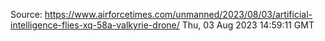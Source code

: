 Source: https://www.airforcetimes.com/unmanned/2023/08/03/artificial-intelligence-flies-xq-58a-valkyrie-drone/
Thu, 03 Aug 2023 14:59:11 GMT
